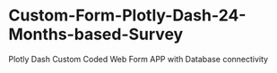 # Custom-Form-Plotly-Dash-24-Months-based-Survey
Plotly Dash Custom Coded Web Form APP with Database connectivity
